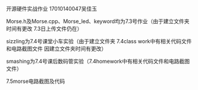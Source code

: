 开源硬件实战作业
17010140047吴佳玉

Morse.h及Morse.cpp、Morse_led、keyword均为7.3号作业（由于建立文件夹 时间有更改 7.3日上传文件仍在）

sizzling为7.4号课堂小车实验（由于建立文件夹 7.4class work中有相关代码文件和电路截图文件 因建立文件夹时间有更改）

smashing为7.4号课后数码管实验（7.4homework中有相关代码文件和电路截图文件）

7.5morse电路截图及代码
